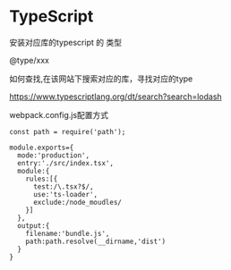 # TypeScript

安装对应库的typescript 的 类型

@type/xxx

如何查找,在该网站下搜索对应的库，寻找对应的type

https://www.typescriptlang.org/dt/search?search=lodash

webpack.config.js配置方式

```
const path = require('path');

module.exports={
  mode:'production',
  entry:'./src/index.tsx',
  module:{
    rules:[{
      test:/\.tsx?$/,
      use:'ts-loader',
      exclude:/node_moudles/
    }]
  },
  output:{
    filename:'bundle.js',
    path:path.resolve(__dirname,'dist')
  }
}
```